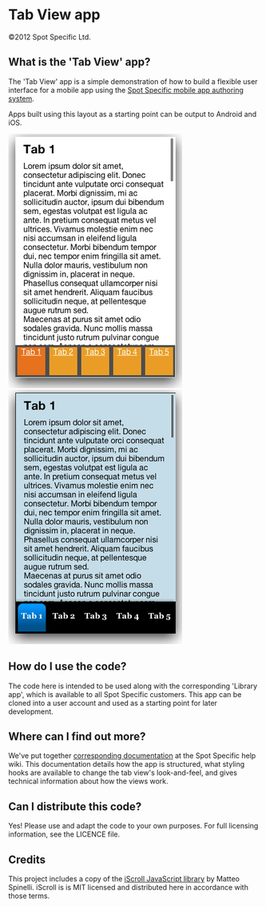 Tab View app
======================
©2012 Spot Specific Ltd.

What is the 'Tab View' app?
------------
The 'Tab View' app is a simple demonstration of how to build a flexible user interface for a mobile app using the [Spot Specific mobile app authoring system](http://www.spotspecific.com/).

Apps built using this layout as a starting point can be output to Android and iOS.


![Screenshot of the default Tab View app look-and-feel](https://github.com/SpotSpecific/Tab-view-app/raw/master/Tab-view-app-preview-standard-style.png)
![Screenshot of the alternative Tab View app look-and-feel](https://github.com/SpotSpecific/Tab-view-app/raw/master/Tab-view-app-preview-alternative-style.png)

How do I use the code?
------------
The code here is intended to be used along with the corresponding 'Library app', which is available to all Spot Specific customers. This app can be cloned into a user account and used as a starting point for later development.

Where can I find out more?
------------
We've put together [corresponding documentation](http://help.spotspecific.com/help/A_la_Carte:_Tab_view_app) at the Spot Specific help wiki. This documentation details how the app is structured, what styling hooks are available to change the tab view's look-and-feel, and gives technical information about how the views work.

Can I distribute this code?
------------
Yes! Please use and adapt the code to your own purposes. For full licensing information, see the LICENCE file.

Credits
------------
This project includes a copy of the [iScroll JavaScript library](http://cubiq.org/iscroll-4) by Matteo Spinelli. iScroll is is MIT licensed and distributed here in accordance with those terms.